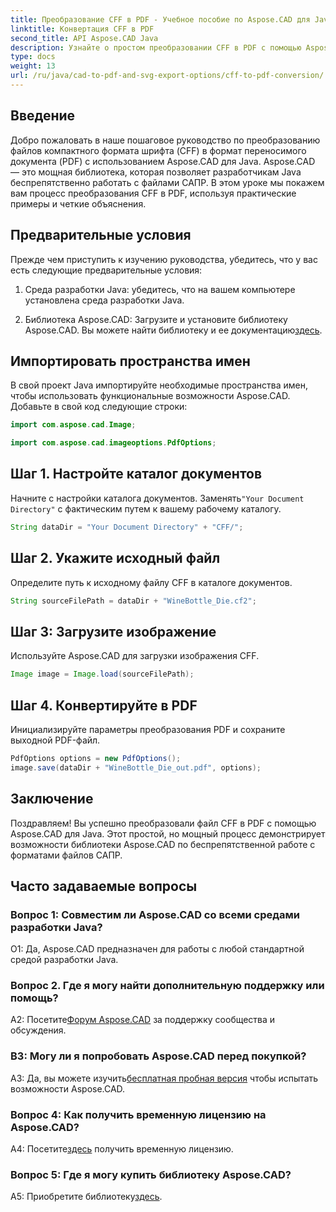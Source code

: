 ```yaml
---
title: Преобразование CFF в PDF - Учебное пособие по Aspose.CAD для Java
linktitle: Конвертация CFF в PDF
second_title: API Aspose.CAD Java
description: Узнайте о простом преобразовании CFF в PDF с помощью Aspose.CAD для Java. Простые шаги, надежные результаты.
type: docs
weight: 13
url: /ru/java/cad-to-pdf-and-svg-export-options/cff-to-pdf-conversion/
---
```

## Введение

Добро пожаловать в наше пошаговое руководство по преобразованию файлов компактного формата шрифта (CFF) в формат переносимого документа (PDF) с использованием Aspose.CAD для Java. Aspose.CAD — это мощная библиотека, которая позволяет разработчикам Java беспрепятственно работать с файлами САПР. В этом уроке мы покажем вам процесс преобразования CFF в PDF, используя практические примеры и четкие объяснения.

## Предварительные условия

Прежде чем приступить к изучению руководства, убедитесь, что у вас есть следующие предварительные условия:

1. Среда разработки Java: убедитесь, что на вашем компьютере установлена среда разработки Java.

2.  Библиотека Aspose.CAD: Загрузите и установите библиотеку Aspose.CAD. Вы можете найти библиотеку и ее документацию[здесь](https://releases.aspose.com/cad/java/).

## Импортировать пространства имен

В свой проект Java импортируйте необходимые пространства имен, чтобы использовать функциональные возможности Aspose.CAD. Добавьте в свой код следующие строки:

```java
import com.aspose.cad.Image;

import com.aspose.cad.imageoptions.PdfOptions;
```

## Шаг 1. Настройте каталог документов

 Начните с настройки каталога документов. Заменять`"Your Document Directory"` с фактическим путем к вашему рабочему каталогу.

```java
String dataDir = "Your Document Directory" + "CFF/";
```

## Шаг 2. Укажите исходный файл

Определите путь к исходному файлу CFF в каталоге документов.

```java
String sourceFilePath = dataDir + "WineBottle_Die.cf2";
```

## Шаг 3: Загрузите изображение

Используйте Aspose.CAD для загрузки изображения CFF.

```java
Image image = Image.load(sourceFilePath);
```

## Шаг 4. Конвертируйте в PDF

Инициализируйте параметры преобразования PDF и сохраните выходной PDF-файл.

```java
PdfOptions options = new PdfOptions();
image.save(dataDir + "WineBottle_Die_out.pdf", options);
```

## Заключение

Поздравляем! Вы успешно преобразовали файл CFF в PDF с помощью Aspose.CAD для Java. Этот простой, но мощный процесс демонстрирует возможности библиотеки Aspose.CAD по беспрепятственной работе с форматами файлов САПР.

## Часто задаваемые вопросы

### Вопрос 1: Совместим ли Aspose.CAD со всеми средами разработки Java?

О1: Да, Aspose.CAD предназначен для работы с любой стандартной средой разработки Java.

### Вопрос 2. Где я могу найти дополнительную поддержку или помощь?

 A2: Посетите[Форум Aspose.CAD](https://forum.aspose.com/c/cad/19) за поддержку сообщества и обсуждения.

### В3: Могу ли я попробовать Aspose.CAD перед покупкой?

 A3: Да, вы можете изучить[бесплатная пробная версия](https://releases.aspose.com/) чтобы испытать возможности Aspose.CAD.

### Вопрос 4: Как получить временную лицензию на Aspose.CAD?

 А4: Посетите[здесь](https://purchase.aspose.com/temporary-license/) получить временную лицензию.

### Вопрос 5: Где я могу купить библиотеку Aspose.CAD?

 A5: Приобретите библиотеку[здесь](https://purchase.aspose.com/buy).